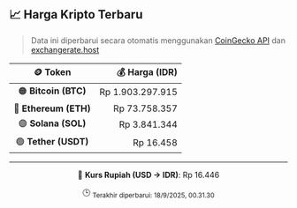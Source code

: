 

<!-- HARGA_KRIPTO -->
## 📈 Harga Kripto Terbaru

> Data ini diperbarui secara otomatis menggunakan [CoinGecko API](https://www.coingecko.com/) dan [exchangerate.host](https://exchangerate.host/)

<div align="center">

| 🪙 Token | 💰 Harga (IDR) |
|:------:|---------------:|
| 🟠 **Bitcoin (BTC)**   | Rp 1.903.297.915 |
| 🔵 **Ethereum (ETH)**  | Rp 73.758.357 |
| 🟣 **Solana (SOL)**    | Rp 3.841.344 |
| 🟢 **Tether (USDT)**   | Rp 16.458 |

---

💱 **Kurs Rupiah (USD → IDR)**: Rp 16.446

🕒 <sub>Terakhir diperbarui: 18/9/2025, 00.31.30</sub>

</div>
<!-- /HARGA_KRIPTO -->